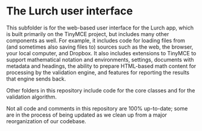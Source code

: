 
# The Lurch user interface

This subfolder is for the web-based user interface for the Lurch app, which is
built primarily on the TinyMCE project, but includes many other components as
well.  For example, it includes code for loading files from (and sometimes also
saving files to) sources such as the web, the browser, your local computer, and
Dropbox.  It also includes extensions to TinyMCE to support mathematical
notation and environments, settings, documents with metadata and headings,
the ability to prepare HTML-based math content for processing by the validation
engine, and features for reporting the results that engine sends back.

Other folders in this repository include code for the core classes and for the
validation algorithm.

Not all code and comments in this repository are 100% up-to-date; some are in
the process of being updated as we clean up from a major reorganization of our
codebase.
